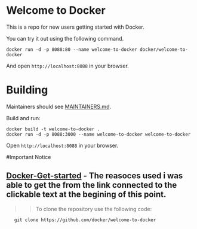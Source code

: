 # Welcome to Docker

This is a repo for new users getting started with Docker.

You can try it out using the following command.
```
docker run -d -p 8088:80 --name welcome-to-docker docker/welcome-to-docker
```
And open `http://localhost:8088` in your browser.

# Building

Maintainers should see [MAINTAINERS.md](MAINTAINERS.md).

Build and run:
```
docker build -t welcome-to-docker . 
docker run -d -p 8088:3000 --name welcome-to-docker welcome-to-docker
```
Open `http://localhost:8088` in your browser.

#Important Notice

 ## __[Docker-Get-started](https://github.com/docker/welcome-to-docker)__ - The reasoces used i was able to get the from the link connected to the clickable text at the begining of this point.
 >>To clone the repository use the following code:
 ``` Dockerfile
    git clone https://github.com/docker/welcome-to-docker
 ```